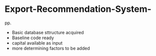 # Export-Recommendation-System-
pp.
- Basic database sttructure acquired
- Baseline code ready
- capital available as input
- more determining factors to be added
